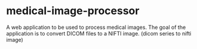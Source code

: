 # medical-image-processor
A web application to be used to process medical images. The goal of the application is to convert DICOM files to a NIFTI image. (dicom series to nifti image)
